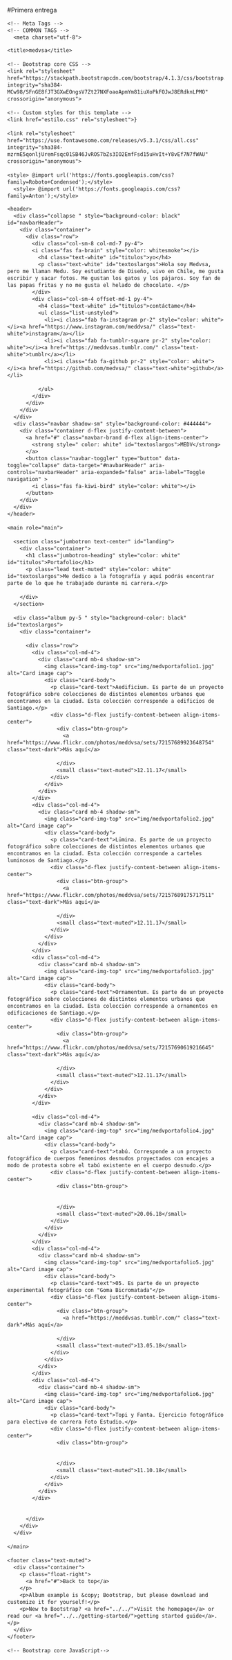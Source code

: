 #Primera entrega

<!doctype html>
<html lang="en">
  <head>
    <meta charset="utf-8">
    <meta name="viewport" content="width=device-width, initial-scale=1, shrink-to-fit=no">
    <meta name="description" content="Portafolio de Diseño de Medusa">
    <meta name="author" content="">
    <link rel="icon" type="img/png" href="img/favicon2.png">
      
    <!-- Meta Tags -->
    <!-- COMMON TAGS -->
      <meta charset="utf-8">
<title>MEDDVSA</title>
<!-- Search Engine -->
<meta name="description" content="Hola soy Medvsa, pero me llaman Medu. Soy estudiante de Diseño, vivo en Chile, me gusta escribir y sacar fotos. Me gustan los gatos y los pájaros. Soy fan de las papas fritas y no me gusta el helado de chocolate.">
<meta name="image" content="https://scontent-scl1-1.cdninstagram.com/vp/aebaf593d9481b9661b8501b07f2117e/5C592D12/t51.2885-19/s150x150/16906976_195647707584678_1793000845801947136_a.jpg">
<!-- Schema.org for Google -->
<meta itemprop="name" content="MEDDVSA">
<meta itemprop="description" content="Hola soy Medvsa, pero me llaman Medu. Soy estudiante de Diseño, vivo en Chile, me gusta escribir y sacar fotos. Me gustan los gatos y los pájaros. Soy fan de las papas fritas y no me gusta el helado de chocolate.">
<meta itemprop="image" content="https://scontent-scl1-1.cdninstagram.com/vp/aebaf593d9481b9661b8501b07f2117e/5C592D12/t51.2885-19/s150x150/16906976_195647707584678_1793000845801947136_a.jpg">
<!-- Twitter -->
<meta name="twitter:card" content="summary">
<meta name="twitter:title" content="MEDDVSA">
<meta name="twitter:description" content="Hola soy Medvsa, pero me llaman Medu. Soy estudiante de Diseño, vivo en Chile, me gusta escribir y sacar fotos. Me gustan los gatos y los pájaros. Soy fan de las papas fritas y no me gusta el helado de chocolate.">
<!-- Open Graph general (Facebook, Pinterest & Google+) -->
<meta name="og:title" content="MEDDVSA">
<meta name="og:description" content="Hola soy Medvsa, pero me llaman Medu. Soy estudiante de Diseño, vivo en Chile, me gusta escribir y sacar fotos. Me gustan los gatos y los pájaros. Soy fan de las papas fritas y no me gusta el helado de chocolate.">
<meta name="og:image" content="https://scontent-scl1-1.cdninstagram.com/vp/aebaf593d9481b9661b8501b07f2117e/5C592D12/t51.2885-19/s150x150/16906976_195647707584678_1793000845801947136_a.jpg">
<meta name="og:url" content="https://www.instagram.com/meddvsa/">
<meta name="og:site_name" content="meddvsa">
<meta name="og:type" content="website">  

    <title>medvsa</title>

    <!-- Bootstrap core CSS -->
    <link rel="stylesheet" href="https://stackpath.bootstrapcdn.com/bootstrap/4.1.3/css/bootstrap.min.css" integrity="sha384-MCw98/SFnGE8fJT3GXwEOngsV7Zt27NXFoaoApmYm81iuXoPkFOJwJ8ERdknLPMO" crossorigin="anonymous">

    <!-- Custom styles for this template -->
    <link href="estilo.css" rel="stylesheet">}
      
    <link rel="stylesheet" href="https://use.fontawesome.com/releases/v5.3.1/css/all.css" integrity="sha384-mzrmE5qonljUremFsqc01SB46JvROS7bZs3IO2EmfFsd15uHvIt+Y8vEf7N7fWAU" crossorigin="anonymous">
      
    <style> @import url('https://fonts.googleapis.com/css?family=Roboto+Condensed');</style> 
      <style> @import url('https://fonts.googleapis.com/css?family=Anton');</style>
      
  </head>

  <body>

    <header>
      <div class="collapse " style="background-color: black" id="navbarHeader">
        <div class="container">
          <div class="row">
            <div class="col-sm-8 col-md-7 py-4">
            <i class="fas fa-brain" style="color: whitesmoke"></i>
              <h4 class="text-white" id="titulos">yo</h4>
              <p class="text-white" id="textoslargos">Hola soy Medvsa, pero me llaman Medu. Soy estudiante de Diseño, vivo en Chile, me gusta escribir y sacar fotos. Me gustan los gatos y los pájaros. Soy fan de las papas fritas y no me gusta el helado de chocolate. </p>
            </div>
            <div class="col-sm-4 offset-md-1 py-4">
              <h4 class="text-white" id="titulos">contáctame</h4>
              <ul class="list-unstyled">
                <li><i class="fab fa-instagram pr-2" style="color: white"></i><a href="https://www.instagram.com/meddvsa/" class="text-white">instagram</a></li>
                <li><i class="fab fa-tumblr-square pr-2" style="color: white"></i><a href="https://meddvsas.tumblr.com/" class="text-white">tumblr</a></li>
                <li><i class="fab fa-github pr-2" style="color: white"></i><a href="https://github.com/medvsa/" class="text-white">github</a></li>
                
              </ul>
            </div>
          </div>
        </div>
      </div>
      <div class="navbar shadow-sm" style="background-color: #444444">
        <div class="container d-flex justify-content-between">
          <a href="#" class="navbar-brand d-flex align-items-center">
            <strong style=" color: white" id="textoslargos">MEDV</strong> 
          </a>
          <button class="navbar-toggler" type="button" data-toggle="collapse" data-target="#navbarHeader" aria-controls="navbarHeader" aria-expanded="false" aria-label="Toggle navigation" >
            <i class="fas fa-kiwi-bird" style="color: white"></i>
          </button>
        </div>
      </div>
    </header>

    <main role="main">

      <section class="jumbotron text-center" id="landing">
        <div class="container">
          <h1 class="jumbotron-heading" style="color: white" id="titulos">Portafolio</h1>
          <p class="lead text-muted" style="color: white" id="textoslargos">Me dedico a la fotografía y aquí podrás encontrar parte de lo que he trabajado durante mi carrera.</p>
         
        </div>
      </section>

      <div class="album py-5 " style="background-color: black" id="textoslargos">
        <div class="container">

          <div class="row">
            <div class="col-md-4">
              <div class="card mb-4 shadow-sm">
                <img class="card-img-top" src="img/medvportafolio1.jpg" alt="Card image cap">
                <div class="card-body">
                  <p class="card-text">Aedificium. Es parte de un proyecto fotográfico sobre colecciones de distintos elementos urbanos que encontramos en la ciudad. Esta colección corresponde a edificios de Santiago.</p>
                  <div class="d-flex justify-content-between align-items-center">
                    <div class="btn-group">
                      <a href="https://www.flickr.com/photos/meddvsa/sets/72157689923648754" class="text-dark">Más aquí</a>
                    
                    </div>
                    <small class="text-muted">12.11.17</small>
                  </div>
                </div>
              </div>
            </div>
            <div class="col-md-4">
              <div class="card mb-4 shadow-sm">
                <img class="card-img-top" src="img/medvportafolio2.jpg" alt="Card image cap">
                <div class="card-body">
                  <p class="card-text">Lümina. Es parte de un proyecto fotográfico sobre colecciones de distintos elementos urbanos que encontramos en la ciudad. Esta colección corresponde a carteles luminosos de Santiago.</p>
                  <div class="d-flex justify-content-between align-items-center">
                    <div class="btn-group">
                      <a href="https://www.flickr.com/photos/meddvsa/sets/72157689175717511" class="text-dark">Más aquí</a>
                      
                    </div>
                    <small class="text-muted">12.11.17</small>
                  </div>
                </div>
              </div>
            </div>
            <div class="col-md-4">
              <div class="card mb-4 shadow-sm">
                <img class="card-img-top" src="img/medvportafolio3.jpg" alt="Card image cap">
                <div class="card-body">
                  <p class="card-text">Ornamentum. Es parte de un proyecto fotográfico sobre colecciones de distintos elementos urbanos que encontramos en la ciudad. Esta colección corresponde a ornamentos en edificaciones de Santiago.</p>
                  <div class="d-flex justify-content-between align-items-center">
                    <div class="btn-group">
                      <a href="https://www.flickr.com/photos/meddvsa/sets/72157690619216645" class="text-dark">Más aquí</a>
                      
                    </div>
                    <small class="text-muted">12.11.17</small>
                  </div>
                </div>
              </div>
            </div>

            <div class="col-md-4">
              <div class="card mb-4 shadow-sm">
                <img class="card-img-top" src="img/medvportafolio4.jpg" alt="Card image cap">
                <div class="card-body">
                  <p class="card-text">tabú. Corresponde a un proyecto fotográfico de cuerpos femeninos desnudos proyectados con encajes a modo de protesta sobre el tabú existente en el cuerpo desnudo.</p>
                  <div class="d-flex justify-content-between align-items-center">
                    <div class="btn-group">
                
                      
                    </div>
                    <small class="text-muted">20.06.18</small>
                  </div>
                </div>
              </div>
            </div>
            <div class="col-md-4">
              <div class="card mb-4 shadow-sm">
                <img class="card-img-top" src="img/medvportafolio5.jpg" alt="Card image cap">
                <div class="card-body">
                  <p class="card-text">05. Es parte de un proyecto experimental fotográfico con "Goma Bicromatada"</p>
                  <div class="d-flex justify-content-between align-items-center">
                    <div class="btn-group">
                      <a href="https://meddvsas.tumblr.com/" class="text-dark">Más aquí</a>
                       
                    </div>
                    <small class="text-muted">13.05.18</small>
                  </div>
                </div>
              </div>
            </div>
            <div class="col-md-4">
              <div class="card mb-4 shadow-sm">
                <img class="card-img-top" src="img/medvportafolio6.jpg" alt="Card image cap">
                <div class="card-body">
                  <p class="card-text">Topi y Fanta. Ejercicio fotográfico para electivo de carrera Foto Estudio.</p>
                  <div class="d-flex justify-content-between align-items-center">
                    <div class="btn-group">
                      
                        
                    </div>
                    <small class="text-muted">11.10.18</small>
                  </div>
                </div>
              </div>
            </div>

           
          </div>
        </div>
      </div>

    </main>

    <footer class="text-muted">
      <div class="container">
        <p class="float-right">
          <a href="#">Back to top</a>
        </p>
        <p>Album example is &copy; Bootstrap, but please download and customize it for yourself!</p>
        <p>New to Bootstrap? <a href="../../">Visit the homepage</a> or read our <a href="../../getting-started/">getting started guide</a>.</p>
      </div>
    </footer>

    <!-- Bootstrap core JavaScript-->
  <script src="https://code.jquery.com/jquery-3.3.1.slim.min.js" integrity="sha384-q8i/X+965DzO0rT7abK41JStQIAqVgRVzpbzo5smXKp4YfRvH+8abtTE1Pi6jizo" crossorigin="anonymous"></script>
<script src="https://cdnjs.cloudflare.com/ajax/libs/popper.js/1.14.3/umd/popper.min.js" integrity="sha384-ZMP7rVo3mIykV+2+9J3UJ46jBk0WLaUAdn689aCwoqbBJiSnjAK/l8WvCWPIPm49" crossorigin="anonymous"></script>
<script src="https://stackpath.bootstrapcdn.com/bootstrap/4.1.3/js/bootstrap.min.js" integrity="sha384-ChfqqxuZUCnJSK3+MXmPNIyE6ZbWh2IMqE241rYiqJxyMiZ6OW/JmZQ5stwEULTy" crossorigin="anonymous"></script>
  </body>
</html>
